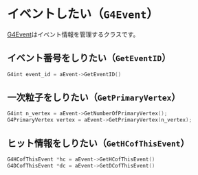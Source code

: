 # イベントしたい（``G4Event``）

[G4Event](https://geant4.kek.jp/Reference/11.2.0/classG4Event.html)はイベント情報を管理するクラスです。

## イベント番号をしりたい（``GetEventID``）

```cpp
G4int event_id = aEvent->GetEventID()
```

## 一次粒子をしりたい（``GetPrimaryVertex``）

```cpp
G4int n_vertex = aEvent->GetNumberOfPrimaryVertex();
G4PrimaryVertex vertex = aEvent->GetPrimaryVertex(n_vertex);
```


## ヒット情報をしりたい（``GetHCofThisEvent``）

```cpp
G4HCofThisEvent *hc = aEvent->GetHCofThisEvent()
G4DCofThisEvent *dc = aEvent->GetDCofThisEvent()
```
